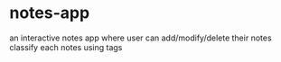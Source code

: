 # notes-app
an interactive notes app where user can add/modify/delete their notes classify each notes using tags
